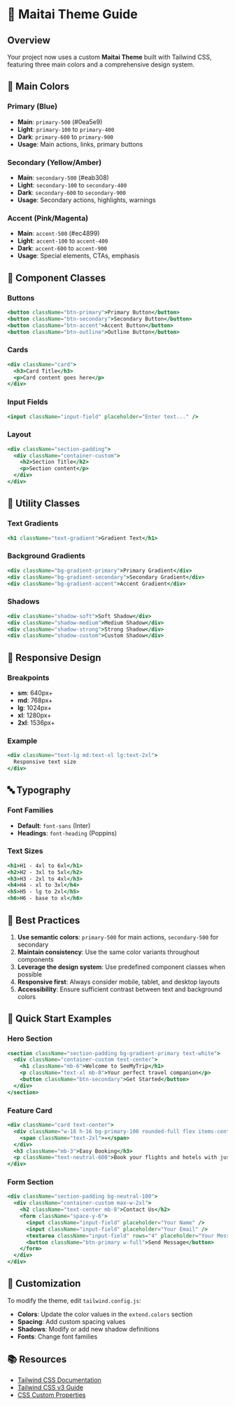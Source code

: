 # 🎨 Maitai Theme Guide

## Overview
Your project now uses a custom **Maitai Theme** built with Tailwind CSS, featuring three main colors and a comprehensive design system.

## 🎯 Main Colors

### Primary (Blue)
- **Main**: `primary-500` (#0ea5e9)
- **Light**: `primary-100` to `primary-400`
- **Dark**: `primary-600` to `primary-900`
- **Usage**: Main actions, links, primary buttons

### Secondary (Yellow/Amber)
- **Main**: `secondary-500` (#eab308)
- **Light**: `secondary-100` to `secondary-400`
- **Dark**: `secondary-600` to `secondary-900`
- **Usage**: Secondary actions, highlights, warnings

### Accent (Pink/Magenta)
- **Main**: `accent-500` (#ec4899)
- **Light**: `accent-100` to `accent-400`
- **Dark**: `accent-600` to `accent-900`
- **Usage**: Special elements, CTAs, emphasis

## 🧩 Component Classes

### Buttons
```jsx
<button className="btn-primary">Primary Button</button>
<button className="btn-secondary">Secondary Button</button>
<button className="btn-accent">Accent Button</button>
<button className="btn-outline">Outline Button</button>
```

### Cards
```jsx
<div className="card">
  <h3>Card Title</h3>
  <p>Card content goes here</p>
</div>
```

### Input Fields
```jsx
<input className="input-field" placeholder="Enter text..." />
```

### Layout
```jsx
<div className="section-padding">
  <div className="container-custom">
    <h2>Section Title</h2>
    <p>Section content</p>
  </div>
</div>
```

## 🎨 Utility Classes

### Text Gradients
```jsx
<h1 className="text-gradient">Gradient Text</h1>
```

### Background Gradients
```jsx
<div className="bg-gradient-primary">Primary Gradient</div>
<div className="bg-gradient-secondary">Secondary Gradient</div>
<div className="bg-gradient-accent">Accent Gradient</div>
```

### Shadows
```jsx
<div className="shadow-soft">Soft Shadow</div>
<div className="shadow-medium">Medium Shadow</div>
<div className="shadow-strong">Strong Shadow</div>
<div className="shadow-custom">Custom Shadow</div>
```

## 📱 Responsive Design

### Breakpoints
- **sm**: 640px+
- **md**: 768px+
- **lg**: 1024px+
- **xl**: 1280px+
- **2xl**: 1536px+

### Example
```jsx
<div className="text-lg md:text-xl lg:text-2xl">
  Responsive text size
</div>
```

## 🔤 Typography

### Font Families
- **Default**: `font-sans` (Inter)
- **Headings**: `font-heading` (Poppins)

### Text Sizes
```jsx
<h1>H1 - 4xl to 6xl</h1>
<h2>H2 - 3xl to 5xl</h2>
<h3>H3 - 2xl to 4xl</h3>
<h4>H4 - xl to 3xl</h4>
<h5>H5 - lg to 2xl</h5>
<h6>H6 - base to xl</h6>
```

## 🎯 Best Practices

1. **Use semantic colors**: `primary-500` for main actions, `secondary-500` for secondary
2. **Maintain consistency**: Use the same color variants throughout components
3. **Leverage the design system**: Use predefined component classes when possible
4. **Responsive first**: Always consider mobile, tablet, and desktop layouts
5. **Accessibility**: Ensure sufficient contrast between text and background colors

## 🚀 Quick Start Examples

### Hero Section
```jsx
<section className="section-padding bg-gradient-primary text-white">
  <div className="container-custom text-center">
    <h1 className="mb-6">Welcome to SeeMyTrip</h1>
    <p className="text-xl mb-8">Your perfect travel companion</p>
    <button className="btn-secondary">Get Started</button>
  </div>
</section>
```

### Feature Card
```jsx
<div className="card text-center">
  <div className="w-16 h-16 bg-primary-100 rounded-full flex items-center justify-center mx-auto mb-4">
    <span className="text-2xl">✈️</span>
  </div>
  <h3 className="mb-3">Easy Booking</h3>
  <p className="text-neutral-600">Book your flights and hotels with just a few clicks</p>
</div>
```

### Form Section
```jsx
<div className="section-padding bg-neutral-100">
  <div className="container-custom max-w-2xl">
    <h2 className="text-center mb-8">Contact Us</h2>
    <form className="space-y-6">
      <input className="input-field" placeholder="Your Name" />
      <input className="input-field" placeholder="Your Email" />
      <textarea className="input-field" rows="4" placeholder="Your Message"></textarea>
      <button className="btn-primary w-full">Send Message</button>
    </form>
  </div>
</div>
```

## 🔧 Customization

To modify the theme, edit `tailwind.config.js`:
- **Colors**: Update the color values in the `extend.colors` section
- **Spacing**: Add custom spacing values
- **Shadows**: Modify or add new shadow definitions
- **Fonts**: Change font families

## 📚 Resources

- [Tailwind CSS Documentation](https://tailwindcss.com/docs)
- [Tailwind CSS v3 Guide](https://tailwindcss.com/docs/installation)
- [CSS Custom Properties](https://developer.mozilla.org/en-US/docs/Web/CSS/Using_CSS_custom_properties)
